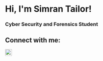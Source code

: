 <h1>Hi, I'm Simran Tailor!</h1>
<h3>Cyber Security and Forensics Student</h3>

<h2>Connect with me:</h2>

[<img align="left" alt="Simran Tailor | LinkedIn" width="22px" src="https://cdn.jsdelivr.net/npm/simple-icons@v3/icons/linkedin.svg" />](https://www.linkedin.com/in/simran-tailor-913290259/)
